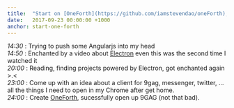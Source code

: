 ```yaml
---
title:  "Start on [OneForth](https://github.com/iamstevendao/oneForth), a Desktop client for Everything"
date:   2017-09-23 00:00:00 +1000
anchor: start-one-forth
---
```

*14:30* : Trying to push some Angularjs into my head  
*14:50* : Enchanted by a video about [Electron](https://github.com/electron/electron) even this was the second time I watched it  
*20:00* : Reading, finding projects powered by Electron, got enchanted again >.<  
*23:00* : Come up with an idea about a client for 9gag, messenger, twitter, ... all the things I need to open in my Chrome after get home.  
*24:00* : Create [OneForth](https://github.com/iamstevendao/oneForth), sucessfully open up 9GAG (not that bad).